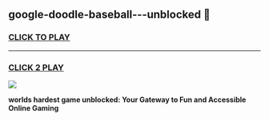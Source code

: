 
## google-doodle-baseball---unblocked 👋
<h3>
<a href="https://premium.freeplayer.one?title=google-doodle-baseball---unblocked&ref=14F">CLICK TO PLAY</a></h3>
<hr>

<h3>
<a href="https://premium.freeplayer.one?title=google-doodle-baseball---unblocked&ref=14F">CLICK 2 PLAY</a>
  
</h3>

<a href="https://premium.freeplayer.one?title=google-doodle-baseball---unblocked&ref=12F/"><img src="https://clearcache.store/games.png"></a>


**worlds hardest game unblocked: Your Gateway to Fun and Accessible Online Gaming**
